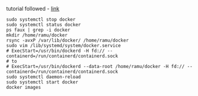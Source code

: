 tutorial followed - [link](https://www.digitalocean.com/community/questions/how-to-move-the-default-var-lib-docker-to-another-directory-for-docker-on-linux)

```
sudo systemctl stop docker
sudo systemctl status docker
ps faux | grep -i docker
mkdir /home/ramu/docker
rsync -avxP /var/lib/docker/ /home/ramu/docker
sudo vim /lib/systemd/system/docker.service
# ExecStart=/usr/bin/dockerd -H fd:// --containerd=/run/containerd/containerd.sock
# to 
# ExecStart=/usr/bin/dockerd --data-root /home/ramu/docker -H fd:// --containerd=/run/containerd/containerd.sock
sudo systemctl daemon-reload
sudo systemctl start docker
docker images
```